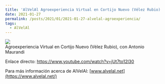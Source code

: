 ```yaml
---
title: 'AlVelAl Agroexperiencia Virtual en Cortijo Nuevo (Vélez Rubio)'
date: 2021-01-27
permalink: /posts/2021/01/2021-01-27-alvelal-agroexperiencia/
tags:
  - AlVelAl
---
```


[![](https://amaurandi.github.io/files/alvelal-AgroexperienciaVirtual-amaurandi-s.png)](https://www.youtube.com/watch?v=jUt7to12l30) <br> Agroexperiencia Virtual en Cortijo Nuevo (Vélez Rubio), con Antonio Maurandi

Enlace directo: <https://www.youtube.com/watch?v=jUt7to12l30>


Para más información acerca de AlVelAl:  [www.alvelal.net](https://www.alvelal.net/)
